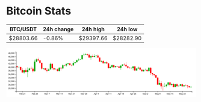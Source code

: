 # Bitcoin Stats

BTC/USDT|24h change|24h high|24h low|
|---|---|---|---|
|$28803.66|-0.86%|$29397.66|$28282.90|

<img src="./chart.svg">
